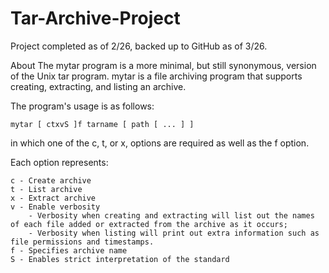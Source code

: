 # Tar-Archive-Project

Project completed as of 2/26, backed up to GitHub as of 3/26.

About
The mytar program is a more minimal, but still synonymous, version of the Unix tar program.
mytar is a file archiving program that supports creating, extracting, and listing an archive.

The program's usage is as follows: 

    mytar [ ctxvS ]f tarname [ path [ ... ] ]

in which one of the c, t, or x, options are required as well as the f option. 

Each option represents:

    c - Create archive
    t - List archive
    x - Extract archive
    v - Enable verbosity 
        - Verbosity when creating and extracting will list out the names of each file added or extracted from the archive as it occurs; 
        - Verbosity when listing will print out extra information such as file permissions and timestamps. 
    f - Specifies archive name
    S - Enables strict interpretation of the standard



    
